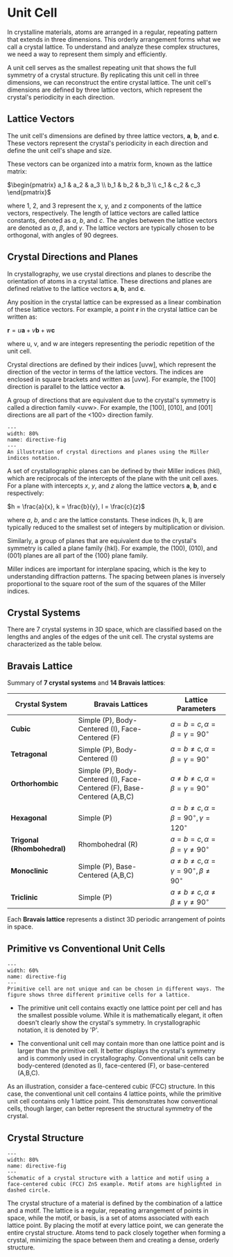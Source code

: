 # Unit Cell

In crystalline materials, atoms are arranged in a regular, repeating pattern that extends in three dimensions. This orderly arrangement forms what we call a crystal lattice. To understand and analyze these complex structures, we need a way to represent them simply and efficiently.

A unit cell serves as the smallest repeating unit that shows the full symmetry of a crystal structure. By replicating this unit cell in three dimensions, we can reconstruct the entire crystal lattice. The unit cell's dimensions are defined by three lattice vectors, which represent the crystal's periodicity in each direction.

## Lattice Vectors
The unit cell's dimensions are defined by three lattice vectors, $\mathbf{a}$, $\mathbf{b}$, and $\mathbf{c}$. These vectors represent the crystal's periodicity in each direction and define the unit cell's shape and size. 

These vectors can be organized into a matrix form, known as the lattice matrix:

$\begin{pmatrix} 
a_1 & a_2 & a_3 \\
b_1 & b_2 & b_3 \\
c_1 & c_2 & c_3
\end{pmatrix}$

where 1, 2, and 3 represent the x, y, and z components of the lattice vectors, respectively. The length of lattice vectors are called lattice constants, denoted as $a$, $b$, and $c$. The angles between the lattice vectors are denoted as $\alpha$, $\beta$, and $\gamma$. The lattice vectors are typically chosen to be orthogonal, with angles of 90 degrees.

## Crystal Directions and Planes
In crystallography, we use crystal directions and planes to describe the orientation of atoms in a crystal lattice. These directions and planes are defined relative to the lattice vectors $\mathbf{a}$, $\mathbf{b}$, and $\mathbf{c}$.

Any position in the crystal lattice can be expressed as a linear combination of these lattice vectors. For example, a point $\mathbf{r}$ in the crystal lattice can be written as:

$\mathbf{r} = u\mathbf{a} + v\mathbf{b} + w\mathbf{c}$

where u, v, and w are integers representing the periodic repetition of the unit cell.

Crystal directions are defined by their indices [uvw], which represent the direction of the vector in terms of the lattice vectors. The indices are enclosed in square brackets and written as [uvw]. For example, the [100] direction is parallel to the lattice vector $\mathbf{a}$. 

A group of directions that are equivalent due to the crystal's symmetry is called a direction family \<uvw\>. For example, the [100], [010], and [001] directions are all part of the <100> direction family.

```{figure} ../figures/miller_indices.png
---
width: 80%
name: directive-fig
---
An illustration of crystal directions and planes using the Miller indices notation.
```

A set of crystallographic planes can be defined by their Miller indices (hkl), which are reciprocals of the intercepts of the plane with the unit cell axes. For a plane with intercepts $x$, $y$, and $z$ along the lattice vectors $\mathbf{a}$, $\mathbf{b}$, and $\mathbf{c}$ respectively:

$h = \frac{a}{x}, k = \frac{b}{y}, l = \frac{c}{z}$

where $a$, $b$, and $c$ are the lattice constants. These indices (h, k, l) are typically reduced to the smallest set of integers by multiplication or division.

Similarly, a group of planes that are equivalent due to the crystal's symmetry is called a plane family {hkl}. For example, the (100), (010), and (001) planes are all part of the {100} plane family.

Miller indices are important for interplane spacing, which is the key to understanding diffraction patterns. The spacing between planes is inversely proportional to the square root of the sum of the squares of the Miller indices.


## Crystal Systems
There are 7 crystal systems in 3D space, which are classified based on the lengths and angles of the edges of the unit cell. The crystal systems are characterized as the table below.

## Bravais Lattice

Summary of **7 crystal systems** and **14 Bravais lattices**:

| **Crystal System** | **Bravais Lattices**                  | **Lattice Parameters**                                    |
|--------------------|--------------------------------------|---------------------------------------------------------|
| **Cubic**         | Simple (P), Body-Centered (I), Face-Centered (F) | $a = b = c, \alpha = \beta = \gamma = 90^\circ$ |
| **Tetragonal**    | Simple (P), Body-Centered (I)       | $a = b \neq c, \alpha = \beta = \gamma = 90^\circ$ |
| **Orthorhombic**  | Simple (P), Body-Centered (I), Face-Centered (F), Base-Centered (A,B,C) | $a \neq b \neq c, \alpha = \beta = \gamma = 90^\circ$ |
| **Hexagonal**     | Simple (P)                          | $a = b \neq c, \alpha = \beta = 90^\circ, \gamma = 120^\circ$ |
| **Trigonal (Rhombohedral)** | Rhombohedral (R)                 | $a = b = c, \alpha = \beta = \gamma \neq 90^\circ$ |
| **Monoclinic**    | Simple (P), Base-Centered (A,B,C)       | $a \neq b \neq c, \alpha = \gamma = 90^\circ, \beta \neq 90^\circ$ |
| **Triclinic**     | Simple (P)                          | $a \neq b \neq c, \alpha \neq \beta \neq \gamma \neq 90^\circ$ |

Each **Bravais lattice** represents a distinct 3D periodic arrangement of points in space.


## Primitive vs Conventional Unit Cells
```{figure} ../figures/primitive_cell.png
---
width: 60%
name: directive-fig
---
Primitive cell are not unique and can be chosen in different ways. The figure shows three different primitive cells for a lattice.
```
- The primitive unit cell contains exactly one lattice point per cell and has the smallest possible volume. While it is mathematically elegant, it often doesn't clearly show the crystal's symmetry. In crystallographic notation, it is denoted by 'P'.

- The conventional unit cell may contain more than one lattice point and is larger than the primitive cell. It better displays the crystal's symmetry and is commonly used in crystallography. Conventional unit cells can be body-centered (denoted as I), face-centered (F), or base-centered (A,B,C).

As an illustration, consider a face-centered cubic (FCC) structure. In this case, the conventional unit cell contains 4 lattice points, while the primitive unit cell contains only 1 lattice point. This demonstrates how conventional cells, though larger, can better represent the structural symmetry of the crystal.

## Crystal Structure
```{figure} ../figures/motif.png
---
width: 80%
name: directive-fig
---
Schematic of a crystal structure with a lattice and motif using a face-centered cubic (FCC) ZnS example. Motif atoms are highlighted in dashed circle.
```
The crystal structure of a material is defined by the combination of a lattice and a motif. The lattice is a regular, repeating arrangement of points in space, while the motif, or basis, is a set of atoms associated with each lattice point. By placing the motif at every lattice point, we can generate the entire crystal structure. Atoms tend to pack closely together when forming a crystal, minimizing the space between them and creating a dense, orderly structure.
